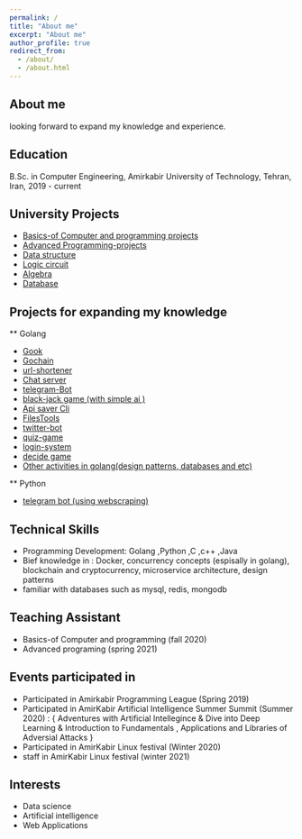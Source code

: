 ```yaml
---
permalink: /
title: "About me"
excerpt: "About me"
author_profile: true
redirect_from: 
  - /about/
  - /about.html
---
```


About me 
------
looking forward to expand my knowledge and experience.


Education
------
B.Sc. in Computer Engineering, Amirkabir University of Technology, Tehran, Iran, 2019 - current



University Projects
------
* [Basics-of Computer and programming projects](https://github.com/Armingodiz/Basics-of-Computer-and-programming)
* [Advanced Programming-projects](https://github.com/Armingodiz/Advanced-programming-projects)
* [Data structure](https://github.com/Armingodiz/Ds_project)
* [Logic circuit](https://github.com/Armingodiz/LogicDesignFinalProject)
* [Algebra](https://github.com/Armingodiz/ce_algebra)
* [Database](https://github.com/Armingodiz/ce_database)


Projects for expanding my knowledge 
------
** Golang 
* [Gook](https://github.com/Armingodiz/Gook)
* [Gochain](https://github.com/Armingodiz/Gochain)
* [url-shortener](https://github.com/Armingodiz/URL-Shortener#url-shortener)
* [Chat server](https://github.com/Armingodiz/Chat-sever)
* [telegram-Bot](https://github.com/Armingodiz/GoWorld/tree/master/Projects/Telegram-Bot)
* [black-jack game (with simple ai )](https://github.com/Armingodiz/GoWorld/tree/master/Projects/BlackJackGame)
* [Api saver Cli](https://github.com/Armingodiz/GoWorld/tree/master/Projects/apisaver)
* [FilesTools](https://github.com/Armingodiz/GoWorld/tree/master/Projects/FilesTool)
* [twitter-bot](https://github.com/Armingodiz/GoWorld/tree/master/Projects/go-twitter-bot)
* [quiz-game](https://github.com/Armingodiz/GoWorld/tree/master/Projects/quiz-game-Go)
* [login-system](https://github.com/Armingodiz/GoWorld/tree/master/Projects/simple%20login-system)
* [decide game](https://github.com/Armingodiz/GoWorld/tree/master/Projects/simple%20WebApp%20to%20practice%20using%20json)
* [Other activities in golang(design patterns, databases and etc)](https://github.com/Armingodiz/GoWorld)
 
** Python
* [telegram bot (using webscraping) ](https://github.com/Armingodiz/python-stuff)

Technical Skills
-----
* Programming Development:  Golang ,Python ,C ,c++ ,Java
* Bief knowledge in : Docker, concurrency concepts (espisally in golang), blockchain and cryptocurrency, microservice architecture, design patterns
* familiar with databases such as mysql, redis, mongodb

Teaching Assistant
------
* Basics-of Computer and programming (fall 2020)
* Advanced programing (spring 2021)


Events participated in 
------
* Participated in Amirkabir Programming League (Spring 2019)
* Participated in AmirKabir Artificial Intelligence Summer Summit (Summer 2020) : { Adventures with Artificial Intellegince & Dive into Deep Learning &  Introduction   to Fundamentals , Applications and Libraries of Adversial Attacks }
* Participated in AmirKabir Linux festival (Winter 2020)
* staff in  AmirKabir Linux festival (winter 2021)



Interests
------
* Data science 
* Artificial intelligence 
* Web Applications 

